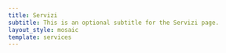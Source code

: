 ```yaml
---
title: Servizi
subtitle: This is an optional subtitle for the Servizi page.
layout_style: mosaic
template: services
---
```

